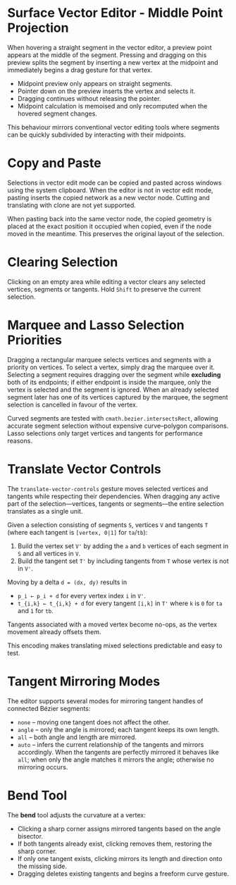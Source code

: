 # Surface Vector Editor - Middle Point Projection

When hovering a straight segment in the vector editor, a preview point appears at the middle of the segment. Pressing and dragging on this preview splits the segment by inserting a new vertex at the midpoint and immediately begins a drag gesture for that vertex.

- Midpoint preview only appears on straight segments.
- Pointer down on the preview inserts the vertex and selects it.
- Dragging continues without releasing the pointer.
- Midpoint calculation is memoised and only recomputed when the hovered segment changes.

This behaviour mirrors conventional vector editing tools where segments can be quickly subdivided by interacting with their midpoints.

# Copy and Paste

Selections in vector edit mode can be copied and pasted across windows using the system clipboard. When the editor is not in vector edit mode, pasting inserts the copied network as a new vector node. Cutting and translating with clone are not yet supported.

When pasting back into the same vector node, the copied geometry is placed at the exact position it occupied when copied, even if the node moved in the meantime. This preserves the original layout of the selection.

# Clearing Selection

Clicking on an empty area while editing a vector clears any selected vertices, segments or tangents. Hold `Shift` to preserve the current selection.

# Marquee and Lasso Selection Priorities

Dragging a rectangular marquee selects vertices and segments with a priority on
vertices. To select a vertex, simply drag the marquee over it. Selecting a
segment requires dragging over the segment while **excluding** both of its
endpoints; if either endpoint is inside the marquee, only the vertex is
selected and the segment is ignored. When an already selected segment later has
one of its vertices captured by the marquee, the segment selection is cancelled
in favour of the vertex.

Curved segments are tested with `cmath.bezier.intersectsRect`, allowing accurate
segment selection without expensive curve–polygon comparisons. Lasso selections
only target vertices and tangents for performance reasons.

# Translate Vector Controls

The `translate-vector-controls` gesture moves selected vertices and tangents while respecting their dependencies. When dragging any active part of the selection—vertices, tangents or segments—the entire selection translates as a single unit.

Given a selection consisting of segments `S`, vertices `V` and tangents `T` (where each tangent is `[vertex, 0|1]` for `ta`/`tb`):

1. Build the vertex set `V'` by adding the `a` and `b` vertices of each segment in `S` and all vertices in `V`.
2. Build the tangent set `T'` by including tangents from `T` whose vertex is not in `V'`.

Moving by a delta `d = (dx, dy)` results in

- `p_i ← p_i + d` for every vertex index `i` in `V'`.
- `t_{i,k} ← t_{i,k} + d` for every tangent `[i,k]` in `T'` where `k` is `0` for `ta` and `1` for `tb`.

Tangents associated with a moved vertex become no-ops, as the vertex movement already offsets them.

This encoding makes translating mixed selections predictable and easy to test.

# Tangent Mirroring Modes

The editor supports several modes for mirroring tangent handles of connected Bézier segments:

- `none` – moving one tangent does not affect the other.
- `angle` – only the angle is mirrored; each tangent keeps its own length.
- `all` – both angle and length are mirrored.
- `auto` – infers the current relationship of the tangents and mirrors accordingly. When the tangents are perfectly mirrored it behaves like `all`; when only the angle matches it mirrors the angle; otherwise no mirroring occurs.

# Bend Tool

The **bend** tool adjusts the curvature at a vertex:

- Clicking a sharp corner assigns mirrored tangents based on the angle bisector.
- If both tangents already exist, clicking removes them, restoring the sharp corner.
- If only one tangent exists, clicking mirrors its length and direction onto the missing side.
- Dragging deletes existing tangents and begins a freeform curve gesture.
